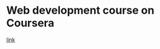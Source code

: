 # Web development course on Coursera
[link](https://www.coursera.org/learn/html-css-javascript-for-web-developers)
